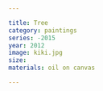 ```yaml
---

title: Tree
category: paintings
series: -2015
year: 2012
image: kiki.jpg
size: 
materials: oil on canvas

---
```


